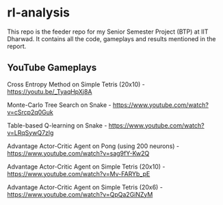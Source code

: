 # rl-analysis
This repo is the feeder repo for my Senior Semester Project (BTP) at IIT Dharwad. It contains all the code, gameplays and results mentioned in the report.

## YouTube Gameplays
Cross Entropy Method on Simple Tetris (20x10) - https://youtu.be/_TyaqHpXj8A

Monte-Carlo Tree Search on Snake - https://www.youtube.com/watch?v=cSrcp2q0Guk

Table-based Q-learning on Snake - https://www.youtube.com/watch?v=LRqSywQ7zlg

Advantage Actor-Critic Agent on Pong (using 200 neurons) - https://www.youtube.com/watch?v=sag9fY-Kw2Q

Advantage Actor-Critic Agent on Simple Tetris (20x10) - https://www.youtube.com/watch?v=Mv-FARYb_pE

Advantage Actor-Critic Agent on Simple Tetris (20x6) - https://www.youtube.com/watch?v=QpQa2GiNZyM

